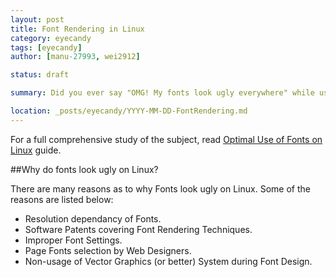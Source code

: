 ```yaml
---
layout: post
title: Font Rendering in Linux
category: eyecandy
tags: [eyecandy]
author: [manu-27993, wei2912]

status: draft

summary: Did you ever say "OMG! My fonts look ugly everywhere" while using Linux? Let's put an end to it!

location: _posts/eyecandy/YYYY-MM-DD-FontRendering.md
---
```


For a full comprehensive study of the subject, read [Optimal Use of Fonts on Linux](http://tldp.org/HOWTO/Font-HOWTO/index.html) 
guide.

##Why do fonts look ugly on Linux?

There are many reasons as to why Fonts look ugly on Linux. Some of the reasons are listed below:
- Resolution dependancy of Fonts.
- Software Patents covering Font Rendering Techniques.
- Improper Font Settings.
- Page Fonts selection by Web Designers.
- Non-usage of Vector Graphics (or better) System during Font Design.

<!--more-->
